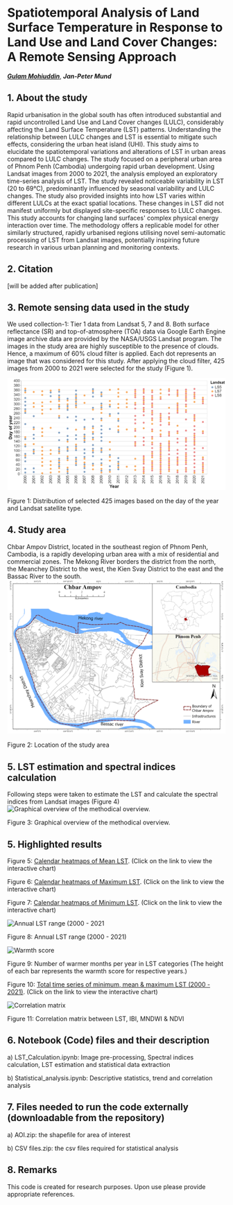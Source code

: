 # Spatiotemporal Analysis of Land Surface Temperature in Response to Land Use and Land Cover Changes: A Remote Sensing Approach

***[Gulam Mohiuddin](https://www.linkedin.com/in/mohigeo33/)***, ***Jan-Peter Mund***

## 1. About the study
Rapid urbanisation in the global south has often introduced substantial and rapid uncontrolled Land Use 
and Land Cover changes (LULC), considerably affecting the Land Surface Temperature (LST) patterns. 
Understanding the relationship between LULC changes and LST is essential to mitigate such effects, 
considering the urban heat island (UHI). This study aims to elucidate the spatiotemporal variations 
and alterations of LST in urban areas compared to LULC changes. The study focused on a peripheral urban 
area of Phnom Penh (Cambodia) undergoing rapid urban development. Using Landsat images from 2000 to 2021, 
the analysis employed an exploratory time-series analysis of LST. The study revealed noticeable variability 
in LST (20 to 69°C), predominantly influenced by seasonal variability and LULC changes. The study also 
provided insights into how LST varies within different LULCs at the exact spatial locations. These changes
in LST did not manifest uniformly but displayed site-specific responses to LULC changes. This study accounts
for changing land surfaces' complex physical energy interaction over time. The methodology offers a replicable 
model for other similarly structured, rapidly urbanised regions utilising novel semi-automatic processing of LST 
from Landsat images, potentially inspiring future research in various urban planning and monitoring contexts.

## 2. Citation

[will be added after publication]

## 3. Remote sensing data used in the study
We used collection-1: Tier 1 data from Landsat 5, 7 and 8. Both surface reflectance (SR)
and top-of-atmosphere (TOA) data via Google Earth Engine image archive data are provided 
by the NASA/USGS Landsat program. The images in the study area are highly susceptible to 
the presence of clouds. Hence, a maximum of 60% cloud filter is applied. Each dot represents 
an image that was considered for this study. After applying the cloud filter, 425 images from
2000 to 2021 were selected for the study (Figure 1).

![Distribution of selected 425 images based on the day of the year and Landsat satellite type.](data_used_in_study.png)

Figure 1: Distribution of selected 425 images based on the day of the year and Landsat satellite type.

## 4. Study area

Chbar Ampov District, located in the southeast region of Phnom Penh, Cambodia, is a rapidly developing urban area 
with a mix of residential and commercial zones. The Mekong River borders the district from the north, the Meanchey 
District to the west, the Kien Svay District to the east and the Bassac River to the south.
![Location of the study area](study_area.png)

Figure 2: Location of the study area


## 5. LST estimation and spectral indices calculation
Following steps were taken to estimate the LST and calculate the spectral indices from Landsat images (Figure 4)
![Graphical overview of the methodical overview.](revised_workflow.png.png)

Figure 3: Graphical overview of the methodical overview.

## 5. Highlighted results

Figure 5: [Calendar heatmaps of Mean LST](https://mohigeo33.github.io/lst_timeseries/calendar_MeanLST.html). (Click on the link to view the interactive chart)

Figure 6: [Calendar heatmaps of Maximum LST](https://mohigeo33.github.io/lst_timeseries/calendar_MaxLST.html). (Click on the link to view the interactive chart)

Figure 7: [Calendar heatmaps of Minimum LST](https://mohigeo33.github.io/lst_timeseries/calendar_MinLST.html). (Click on the link to view the interactive chart)

![Annual LST range (2000 - 2021](Annual_LST_range.png)

Figure 8: Annual LST range (2000 - 2021)

![Warmth score](warmth_score.png)

Figure 9: Number of warmer months per year in LST categories
(The height of each bar represents the warmth score for respective years.)

Figure 10: [Total time series of minimum, mean & maximum LST (2000 - 2021)](https://mohigeo33.github.io/lst_timeseries/LST_trend.html). (Click on the link to view the interactive chart)

![Correlation matrix](correlation_matrix.png)

Figure 11: Correlation matrix between LST, IBI, MNDWI & NDVI

## 6. Notebook (Code) files and their description
a) LST_Calculation.ipynb: Image pre-processing, Spectral indices calculation, LST estimation and statistical data extraction

b) Statistical_analysis.ipynb: Descriptive statistics, trend and correlation analysis

## 7. Files needed to run the code externally (downloadable from the repository)
a) AOI.zip: the shapefile for area of interest

b) CSV files.zip: the csv files required for statistical analysis

## 8. Remarks
This code is created for research purposes. Upon use please provide appropriate references.
